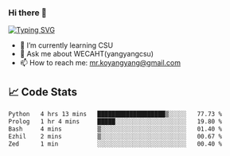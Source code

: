 ### Hi there 👋

[![Typing SVG](https://readme-typing-svg.herokuapp.com?color=%23F78A63&lines=Here+are+some+ideas+to+get+you+started%3A)](https://git.io/typing-svg)

- 🌱 I’m currently learning CSU
- 💬 Ask me about WECAHT(yangyangcsu)
- 📫 How to reach me: mr.koyangyang@gmail.com

## &#x1f4c8; Code Stats
<!--START_SECTION:waka-->

```txt
Python   4 hrs 13 mins   ███████████████████▒░░░░░   77.73 %
Prolog   1 hr 4 mins     █████░░░░░░░░░░░░░░░░░░░░   19.80 %
Bash     4 mins          ▒░░░░░░░░░░░░░░░░░░░░░░░░   01.40 %
Ezhil    2 mins          ▒░░░░░░░░░░░░░░░░░░░░░░░░   00.67 %
Zed      1 min           ░░░░░░░░░░░░░░░░░░░░░░░░░   00.40 %
```

<!--END_SECTION:waka-->

